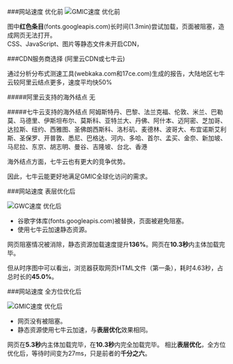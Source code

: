 ###网站速度 优化前
![GMIC速度 优化前](https://raw.githubusercontent.com/leeang/GMIC/master/report/img/gmic-speed-before.png)

图中**红色条目**(fonts.googleapis.com)长时间(1.3min)尝试加载，页面被阻塞，造成网页无法打开。  
CSS、JavaScript、图片等静态文件未开启CDN，

###CDN服务商选择 (阿里云CDN或七牛云)

通过分析分布式测速工具(webkaka.com和17ce.com)生成的报告，大陆地区七牛云较阿里云结点更多，速度平均快50%

#####阿里云支持的海外结点
无

#####七牛云支持的海外结点
阿姆斯特丹、巴黎、法兰克福、伦敦、米兰、巴勒莫、马德里、伊斯坦布尔、莫斯科、亚特兰大、丹佛、阿什本、迈阿密、芝加哥、达拉斯、纽约、西雅图、圣佛朗西斯科、洛杉矶、麦德林、波哥大、布宜诺斯艾利斯、圣保罗、开普敦、悉尼、巴格达、河内、多哈、首尔、孟买、金奈、新加坡、马尼拉、东京、胡志明、曼谷、吉隆坡、台北、香港

海外结点方面，七牛云也有更大的竞争优势。

因此，七牛云能更好地满足GMIC全球化访问的需求。

###网站速度 表层优化后

![GWC速度 优化后](https://raw.githubusercontent.com/leeang/GMIC/master/report/img/gwc-speed.png)

- 谷歌字体库(fonts.googleapis.com)被替换，页面被避免阻塞。  
- 使用七牛云加速静态资源。

网页阻塞情况被消除，静态资源加载速度提升**136%**。网页在**10.3秒**内主体加载完毕。

但从时序图中可以看出，浏览器获取网页HTML文件（第一条），耗时4.63秒，占总时长的**45.0%**。

###网站速度 全方位优化后

![GMIC速度 优化后](https://raw.githubusercontent.com/leeang/GMIC/master/report/img/gmic-speed-after.png)

- 网页没有被阻塞。  
- 静态资源使用七牛云加速，与**表层优化**效果相同。

网页在**5.3秒**内主体加载完毕，在**10.3秒**内完全加载完毕。
相比**表层优化**，全方位优化后，等待时间变为27ms，只是前者的**千分之六**。
